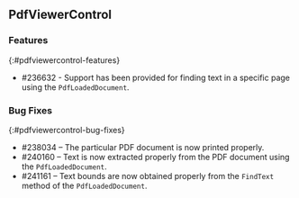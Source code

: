 ## PdfViewerControl

### Features
{:#pdfviewercontrol-features}

* \#236632 - Support has been provided for finding text in a specific page using the `PdfLoadedDocument`.

### Bug Fixes
{:#pdfviewercontrol-bug-fixes}

* \#238034 – The particular PDF document is now printed properly.
* \#240160 – Text is now extracted properly from the PDF document using the `PdfLoadedDocument`.
* \#241161 – Text bounds are now obtained properly from the `FindText` method of the `PdfLoadedDocument`.
